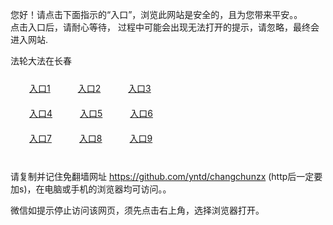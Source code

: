 您好！请点击下面指示的“入口”，浏览此网站是安全的，且为您带来平安。。 <br/>
点击入口后，请耐心等待， 过程中可能会出现无法打开的提示，请忽略，最终会进入网站. </br>

法轮大法在长春<br/>
<div style="padding:10px"><a style="margin:20px" target="_blank" href="https://d277jad1kxrykb.cloudfront.net/2Qpsp?wrlcjs" id="ccLink1" rel="nofollow">入口1</a> <a target="_blank" style="margin:20px" href="https://d2x7si91j4jg5y.cloudfront.net/2Qpsp?oupsr" id="ccLink2" rel="nofollow">入口2</a> <a style="margin:20px" target="_blank" href="https://d1khtnsmxdrjj5.cloudfront.net/2Qpsp?wohmre" id="ccLink3" rel="nofollow">入口3</a></div>

<div style="padding:10px" ><a style="margin:20px" target="_blank" href="https://d277jad1kxrykb.cloudfront.net/2Qpsp?wrlcjs" id="ccLink4" rel="nofollow">入口4</a> <a style="margin:20px" href="https://d2x7si91j4jg5y.cloudfront.net/2Qpsp?oupsr" target="_blank" id="ccLink5" rel="nofollow">入口5</a> <a style="margin:20px" href="https://d1khtnsmxdrjj5.cloudfront.net/2Qpsp?wohmre" target="_blank" id="ccLink6" rel="nofollow">入口6</a></div>

<div style="padding:10px"><a style="margin:20px" target="_blank" href="https://d277jad1kxrykb.cloudfront.net/2Qpsp?wrlcjs" id="ccLink7" rel="nofollow">入口7</a> <a style="margin:20px" href="https://d2x7si91j4jg5y.cloudfront.net/2Qpsp?oupsr" target="_blank" id="ccLink8" rel="nofollow">入口8</a> <a style="margin:20px" target="_blank" href="https://d1khtnsmxdrjj5.cloudfront.net/2Qpsp?wohmre" id="ccLink9" rel="nofollow">入口9</a></div>

<br/>



请复制并记住免翻墙网址 https://github.com/yntd/changchunzx (http后一定要加s)，在电脑或手机的浏览器均可访问。。<br/>

微信如提示停止访问该网页，须先点击右上角，选择浏览器打开。
